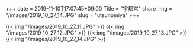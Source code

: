 +++
date  = 2019-11-10T17:07:45+09:00
Title = "宇都宮"
share_img = "/images/2019_10_27_14.JPG"
slug = "utsunomiya"
+++

{{< img "/images/2019_10_27_11.JPG" >}}
{{< img "/images/2019_10_27_12.JPG" >}}
{{< img "/images/2019_10_27_13.JPG" >}}
{{< img "/images/2019_10_27_14.JPG" >}}